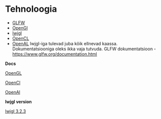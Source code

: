 # Tehnoloogia

*  [GLFW](https://www.glfw.org)
*  [OpenGl](https://www.opengl.org)
*  [lwjgl](https://www.lwjgl.org)
*  [OpenCL](https://www.khronos.org/opencl/)
*  [OpenAL](http://www.openal.org)
lwjgl-iga tulevad juba kõik ellnevad kaassa. Dokumentatsiooniga oleks ikka vaja tutvuda.
GLFW dokumentatsioon - https://www.glfw.org/documentation.html


**Docs**

[OpenGL](https://www.opengl.org/documentation/)

[OpenCl](https://www.khronos.org/registry/OpenCL/sdk/1.2/docs/man/xhtml/)

[OpenAl](http://www.openal.org/documentation/)


**lwjgl version**

[lwjgl 3.2.3](https://www.lwjgl.org/customiz)
